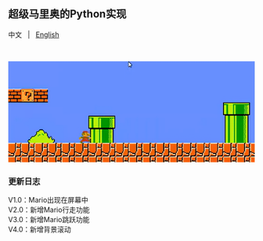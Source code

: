 ## 超级马里奥的Python实现
<p align="left">
    中文 &nbsp | &nbsp <a href="README.md">English</a>
</p>
<br>
<p align="center">
    <img src="./.asset/top_logo.png" 
<p>
<br>

### 更新日志
V1.0：Mario出现在屏幕中<br>
V2.0：新增Mario行走功能<br>
V3.0：新增Mario跳跃功能<br>
V4.0：新增背景滚动<br>
